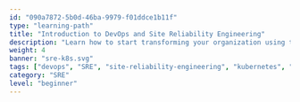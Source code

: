 ```yaml
---
id: "090a7872-5b0d-46ba-9979-f01ddce1b11f"
type: "learning-path"
title: "Introduction to DevOps and Site Reliability Engineering"
description: "Learn how to start transforming your organization using the principles and practices of DevOps."
weight: 4
banner: "sre-k8s.svg"
tags: ["devops", "SRE", "site-reliability-engineering", "kubernetes", "CI/CD", "cloud", "IAC"]
category: "SRE"
level: "beginner"
---
```

